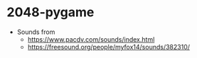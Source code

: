 # 2048-pygame

* Sounds from
  * https://www.pacdv.com/sounds/index.html
  * https://freesound.org/people/myfox14/sounds/382310/
